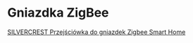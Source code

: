 # Gniazdka ZigBee
[SILVERCREST Przejściówka do gniazdek Zigbee Smart Home](sprzęt/producenci/Lidl/SILVERCREST%20Przejściówka%20do%20gniazdek%20Zigbee%20Smart%20Home.md)